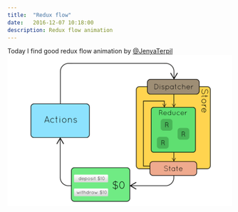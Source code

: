 ```yaml
---
title:  "Redux flow"
date:   2016-12-07 10:18:00
description: Redux flow animation
---
```

Today I find good redux flow animation by [@JenyaTerpil](https://twitter.com/JenyaTerpil)
![alt text](/assets/images/Redux.gif "Redux flow animation")
